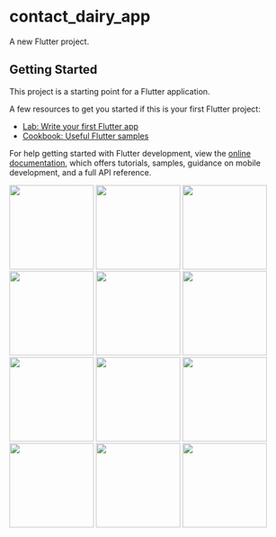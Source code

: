 # contact_dairy_app

A new Flutter project.

## Getting Started

This project is a starting point for a Flutter application.

A few resources to get you started if this is your first Flutter project:

- [Lab: Write your first Flutter app](https://docs.flutter.dev/get-started/codelab)
- [Cookbook: Useful Flutter samples](https://docs.flutter.dev/cookbook)

For help getting started with Flutter development, view the
[online documentation](https://docs.flutter.dev/), which offers tutorials,
samples, guidance on mobile development, and a full API reference.

<p>
  <img src="https://github.com/Jenish09x/contact_dairy_app/assets/134168824/b064e8cf-197f-4ab7-bdca-a93149d588db",hieght="500"width="150">
   <img src="https://github.com/Jenish09x/contact_dairy_app/assets/134168824/397af3bc-67fe-4f64-a825-105d87ed35c9",hieght="500"width="150">
    <img src="https://github.com/Jenish09x/contact_dairy_app/assets/134168824/177cfccb-5280-4be9-8f5a-b885209f5696",hieght="500"width="150">
     <img src="https://github.com/Jenish09x/contact_dairy_app/assets/134168824/0508a8b4-941d-48b3-9393-cc3489533327",hieght="500"width="150">
      <img src="https://github.com/Jenish09x/contact_dairy_app/assets/134168824/ed2f694a-7ff2-4c35-a280-17d1029d298e",hieght="500"width="150">
       <img src="https://github.com/Jenish09x/contact_dairy_app/assets/134168824/63b9df13-bb87-4e83-9b90-747b7519b621",hieght="500"width="150">
        <img src="https://github.com/Jenish09x/contact_dairy_app/assets/134168824/34849242-2f4a-4ff4-a871-72196390224d",hieght="500"width="150">
         <img src="https://github.com/Jenish09x/contact_dairy_app/assets/134168824/349848a4-c7f9-4702-8de9-7ac6f2b0b5c2",hieght="500"width="150">
          <img src="https://github.com/Jenish09x/contact_dairy_app/assets/134168824/d555eae9-ecfb-4872-9614-5949649f8e07",hieght="500"width="150">
           <img src="https://github.com/Jenish09x/contact_dairy_app/assets/134168824/1c3c5e5c-8a52-4042-8dd5-eaf44166f382",hieght="500"width="150">
            <img src="https://github.com/Jenish09x/contact_dairy_app/assets/134168824/07e268b1-4240-453b-aa1e-0d3609a43b91",hieght="500"width="150">
             <img src="https://github.com/Jenish09x/contact_dairy_app/assets/134168824/3d9820d0-08b0-4b29-9f78-d10bdbfe9ce0",hieght="500"width="150">

</p>
